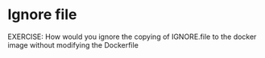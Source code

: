 # Ignore file

EXERCISE: How would you ignore the copying of IGNORE.file to the docker image without modifying the Dockerfile

